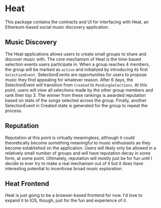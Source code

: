 # Heat
This package contains the contracts and UI for interfacing with Heat, an Ethereum-based social music discovery application.

## Music Discovery
The Heat applications allows users to create small groups to share and discover music with. The core mechanism of Heat is 
the time-based selection events users participate in. When a group reaches 4 members, the group will be marked as `active` 
and initialized by introducing its first `SelectionEvent`. SelectionEvents are opportunities for users to propose music they 
find appealing for whatever reason. After 6 days, the SelectionEvent will transition from `Created` to `PendingSelections`. 
At this point, users will view all selections made by the _other_ group members and rank their top 3. The winner from these 
rankings is awarded reputation based on stats of the songs selected across the group. Finally, another SelectionEvent in 
Created state is generated for the group to repeat the process.

## Reputation
Reputation at this point is virtually meaningless, although it could theoretically become something meaningful to music 
enthusiasts as they become established on the application. Users will likely only be allowed in a relatively small number 
of groups and will have reputation decay in some form, at some point. Ultimately, reputation will mostly just be for fun 
until I decide to ever try to make a real mechanism out of it but it does have interesting potential to incentivise broad 
music exploration.

## Heat Frontend
Heat is just going to be a browser-based frontend for now. I'd love to expand it to IOS, though, just for the fun and 
experience of it.
